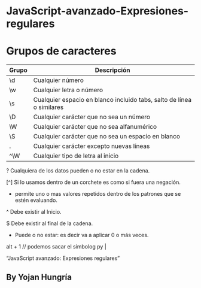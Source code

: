    # JavaScript-avanzado-Expresiones-regulares


Grupos de caracteres
===

Grupo | Descripción
------|-----
\d  | Cualquier número  
\w  | Cualquier letra o número  
\s  | Cualquier espacio en blanco incluido tabs, salto de línea o similares  
\D  | Cualquier carácter que no sea un número  
\W  | Cualquier carácter que no sea alfanumérico  
\S  | Cualquier carácter que no sea un espacio en blanco  
.   | Cualquier carácter excepto nuevas líneas
^\W  | Cualquier tipo de letra al inicio

?    Cualquiera de los datos pueden o no estar en la cadena.

[^]  Si lo usamos dentro de un corchete es como si fuera una negación.

+    permite uno o mas valores repetidos dentro de los patrones que se estén            evaluando.

^    Debe existir al Inicio.

$    Debe existir al final de la cadena.

*    Puede o no estar: es decir va a aplicar 0 o más veces.


alt + 1  // podemos sacar el simbolog py |


“JavaScript avanzado: Expresiones regulares”

## By Yojan Hungría


